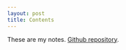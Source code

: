 ```yaml
---
layout: post
title: Contents
---
```


These are my notes. 
[Github repository](https://github.com/ziadgghanem/ziadgghanem).
